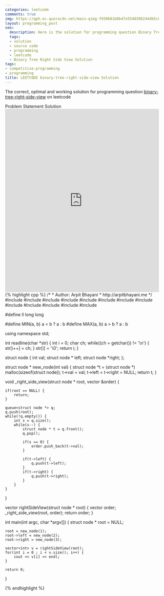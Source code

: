 ```yaml
---
categories: leetcode
comments: true
img: https://qph.ec.quoracdn.net/main-qimg-f939681b0b47e5540398244db5c8966f?convert_to_webp=true
layout: programming_post
seo:
  description: Here is the solution for programming question Binary Tree Right Side View on leetcode
  tags:
  - solution
  - source code
  - programming
  - leetcode
  - Binary Tree Right Side View Solution
tags:
- competitive-programming
- programming
title: LEETCODE binary-tree-right-side-view Solution
---
```

The correct, optimal and working solution for programming question [binary-tree-right-side-view](https://leetcode.com/problems/binary-tree-right-side-view/) on leetcode

<div class="ui secondary pointing large menu">
  <a class="grey item" data-tab="problem-statement">
    Problem Statement
  </a>
  <a class="active item grey" data-tab="solution">
    Solution
  </a>
</div>
<div class="ui bottom attached tab" data-tab="problem-statement">
    <iframe src="https://leetcode.com/problems/binary-tree-right-side-view/" width="100%" height="600px" style="overflow: scroll; border: none;"></iframe>
</div>
<div class="ui bottom attached active tab" data-tab="solution">
{% highlight cpp %}
/*
 *  Author: Arpit Bhayani
 *  http://arpitbhayani.me
 */
#include <cmath>
#include <cstdio>
#include <cstdlib>
#include <climits>
#include <deque>
#include <iostream>
#include <list>
#include <limits>
#include <map>
#include <queue>
#include <set>
#include <stack>
#include <vector>

#define ll long long

#define MIN(a, b) a < b ? a : b
#define MAX(a, b) a > b ? a : b

using namespace std;

int readline(char *str) {
    int i = 0;
    char ch;
    while((ch = getchar()) != '\n') {
        str[i++] = ch;
    }
    str[i] = '\0';
    return i;
}

struct node {
    int val;
    struct node * left;
    struct node *right;
};


struct node * new_node(int val) {
    struct node *t = (struct node *) malloc(sizeof(struct node));
    t->val = val;
    t->left = t->right = NULL;
    return t;
}

void _right_side_view(struct node * root, vector<int> &order) {

    if(root == NULL) {
        return;
    }

    queue<struct node *> q;
    q.push(root);
    while(!q.empty()) {
        int s = q.size();
        while(s--) {
            struct node * t = q.front();
            q.pop();

            if(s == 0) {
                order.push_back(t->val);
            }

            if(t->left) {
                q.push(t->left);
            }
            if(t->right) {
                q.push(t->right);
            }
        }
    }
}

vector<int> rightSideView(struct node * root) {
    vector<int> order;
    _right_side_view(root, order);
    return order;
}

int main(int argc, char *argv[]) {
    struct node * root = NULL;

    root = new_node(1);
    root->left = new_node(2);
    root->right = new_node(3);

    vector<int> v = rightSideView(root);
    for(int i = 0 ; i < v.size(); i++) {
        cout << v[i] << endl;
    }

    return 0;
}

{% endhighlight %}
</div>
